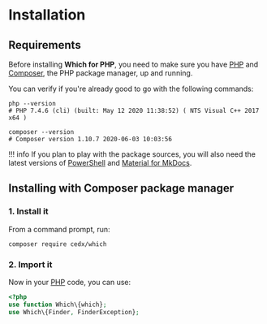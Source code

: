 # Installation

## Requirements
Before installing **Which for PHP**, you need to make sure you have [PHP](https://www.php.net)
and [Composer](https://getcomposer.org), the PHP package manager, up and running.
	
You can verify if you're already good to go with the following commands:

``` shell
php --version
# PHP 7.4.6 (cli) (built: May 12 2020 11:38:52) ( NTS Visual C++ 2017 x64 )

composer --version
# Composer version 1.10.7 2020-06-03 10:03:56
```

!!! info
	If you plan to play with the package sources, you will also need the latest versions of
	[PowerShell](https://docs.microsoft.com/en-us/powershell) and [Material for MkDocs](https://squidfunk.github.io/mkdocs-material).

## Installing with Composer package manager

### 1. Install it
From a command prompt, run:

``` shell
composer require cedx/which
```

### 2. Import it
Now in your [PHP](https://www.php.net) code, you can use:

``` php
<?php
use function Which\{which};
use Which\{Finder, FinderException};
```
